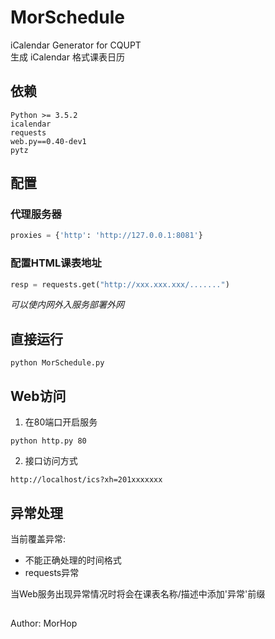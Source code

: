 # MorSchedule
iCalendar Generator for CQUPT  
生成 iCalendar 格式课表日历

## 依赖
	Python >= 3.5.2
	icalendar
	requests
	web.py==0.40-dev1
	pytz

## 配置

### 代理服务器

```python
proxies = {'http': 'http://127.0.0.1:8081'}
```

### 配置HTML课表地址

```python
resp = requests.get("http://xxx.xxx.xxx/.......")
```

*可以使内网外入服务部署外网*

## 直接运行

```
python MorSchedule.py
```

## Web访问

1. 在80端口开启服务  
```
python http.py 80
```  
2. 接口访问方式  
```
http://localhost/ics?xh=201xxxxxxx
```

## 异常处理
当前覆盖异常:

* 不能正确处理的时间格式  
* requests异常   

当Web服务出现异常情况时将会在课表名称/描述中添加'异常'前缀

##
Author: MorHop







